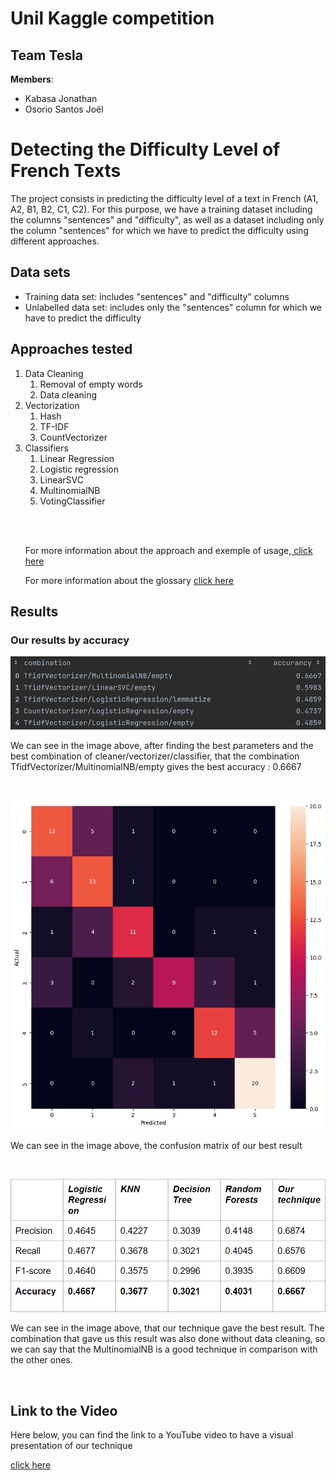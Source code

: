 # Unil Kaggle competition
## Team Tesla

**Members**: 
- Kabasa Jonathan 
- Osorio Santos Joël

<h1>Detecting the Difficulty Level of French Texts</h1>
<p>The project consists in predicting the difficulty level of a text in French (A1, A2, B1, B2, C1, C2). For this purpose, we have a training dataset including the columns "sentences" and "difficulty", as well as a dataset including only the column "sentences" for which we have to predict the difficulty using different approaches.</p>
<h2>Data sets</h2>
<ul>
  <li>Training data set: includes "sentences" and "difficulty" columns</li>
  <li>Unlabelled data set: includes only the "sentences" column for which we have to predict the difficulty</li>
</ul>
<h2>Approaches tested</h2>
<ol>
  <li>Data Cleaning
    <ol>
      <li>Removal of empty words</li>
      <li>Data cleaning</li>
    </ol>
  </li>
  <li>Vectorization
    <ol>
      <li>Hash</li>
      <li>TF-IDF</li>
      <li>CountVectorizer</li>
    </ol>
  </li>
  <li>Classifiers
    <ol>
      <li>Linear Regression</li>
      <li>Logistic regression</li>
      <li>LinearSVC</li>
      <li>MultinomialNB</li>
      <li>VotingClassifier</li>
    </ol>
  </li>
<p><br><br></p>
<p>For more information about the approach and exemple of usage,<a href="documents/getstarted.md"> click here </a></p>
<p>For more information about the glossary <a href="documents/lexique.md"> click here </a></p>
</ol>
<h2>Results</h2>
<h3>Our results by accuracy</h3>

<img src="documents/OurResults.png">
<p>We can see in the image above, after finding the best parameters and the best combination of cleaner/vectorizer/classifier, that
 the combination TfidfVectorizer/MultinomialNB/empty gives the best accuracy : 0.6667</p>
<p><br></p>

<img src="documents/MultinomialNB_confusion_matrix.jpeg">
<p>We can see in the image above, the confusion matrix of our best result</p>
<p><br></p>

<img src="documents/results.png">
<p>We can see in the image above, that our technique gave the best result. The combination that gave us this result was also done without data cleaning, so we can
say that the MultinomialNB is a good technique in comparison with the other ones.</p>
<p><br></p>

<h2>Link to the Video</h2>
<p>Here below, you can find the link to a YouTube video to have a visual presentation of our technique</p>
<a href="https://www.youtube.com/watch?v=b0d5uGUHQZg">click here</a>
